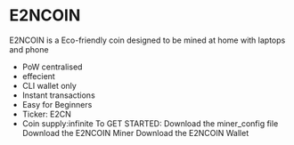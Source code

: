 # E2NCOIN
E2NCOIN is a Eco-friendly coin designed to be mined at home with laptops and phone
- PoW centralised
- effecient
- CLI wallet only
- Instant transactions
- Easy for Beginners 
- Ticker: E2CN
- Coin supply:infinite 
To GET STARTED:
Download the miner_config file
Download the E2NCOIN Miner
Download the E2NCOIN Wallet

